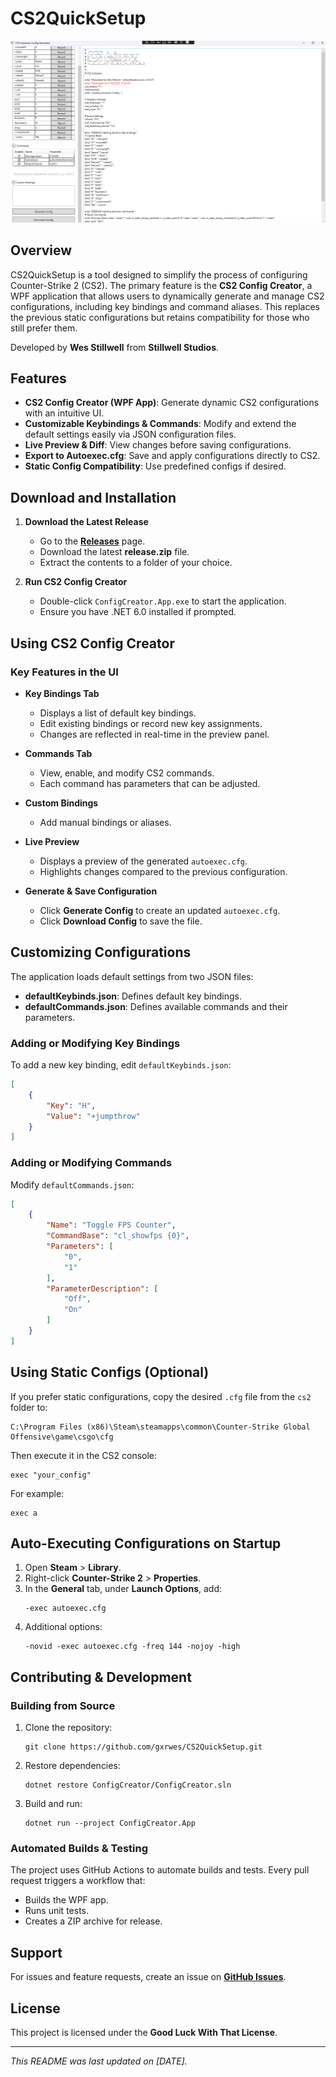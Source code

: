 # CS2QuickSetup

![CS2 Config Creator](image.png)

## Overview
CS2QuickSetup is a tool designed to simplify the process of configuring Counter-Strike 2 (CS2). The primary feature is the **CS2 Config Creator**, a WPF application that allows users to dynamically generate and manage CS2 configurations, including key bindings and command aliases. This replaces the previous static configurations but retains compatibility for those who still prefer them.

Developed by **Wes Stillwell** from **Stillwell Studios**.

## Features
- **CS2 Config Creator (WPF App)**: Generate dynamic CS2 configurations with an intuitive UI.
- **Customizable Keybindings & Commands**: Modify and extend the default settings easily via JSON configuration files.
- **Live Preview & Diff**: View changes before saving configurations.
- **Export to Autoexec.cfg**: Save and apply configurations directly to CS2.
- **Static Config Compatibility**: Use predefined configs if desired.

## Download and Installation
1. **Download the Latest Release**
   - Go to the **[Releases](https://github.com/gxrwes/CS2QuickSetup/releases/latest)** page.
   - Download the latest **release.zip** file.
   - Extract the contents to a folder of your choice.

2. **Run CS2 Config Creator**
   - Double-click `ConfigCreator.App.exe` to start the application.
   - Ensure you have .NET 6.0 installed if prompted.

## Using CS2 Config Creator

### Key Features in the UI
- **Key Bindings Tab**
  - Displays a list of default key bindings.
  - Edit existing bindings or record new key assignments.
  - Changes are reflected in real-time in the preview panel.

- **Commands Tab**
  - View, enable, and modify CS2 commands.
  - Each command has parameters that can be adjusted.

- **Custom Bindings**
  - Add manual bindings or aliases.

- **Live Preview**
  - Displays a preview of the generated `autoexec.cfg`.
  - Highlights changes compared to the previous configuration.

- **Generate & Save Configuration**
  - Click **Generate Config** to create an updated `autoexec.cfg`.
  - Click **Download Config** to save the file.

## Customizing Configurations
The application loads default settings from two JSON files:
- **defaultKeybinds.json**: Defines default key bindings.
- **defaultCommands.json**: Defines available commands and their parameters.

### Adding or Modifying Key Bindings
To add a new key binding, edit `defaultKeybinds.json`:
```json
[
    {
        "Key": "H",
        "Value": "+jumpthrow"
    }
]
```

### Adding or Modifying Commands
Modify `defaultCommands.json`:
```json
[
    {
        "Name": "Toggle FPS Counter",
        "CommandBase": "cl_showfps {0}",
        "Parameters": [
            "0",
            "1"
        ],
        "ParameterDescription": [
            "Off",
            "On"
        ]
    }
]
```

## Using Static Configs (Optional)
If you prefer static configurations, copy the desired `.cfg` file from the `cs2` folder to:
```
C:\Program Files (x86)\Steam\steamapps\common\Counter-Strike Global Offensive\game\csgo\cfg
```
Then execute it in the CS2 console:
```
exec "your_config"
```
For example:
```
exec a
```

## Auto-Executing Configurations on Startup
1. Open **Steam** > **Library**.
2. Right-click **Counter-Strike 2** > **Properties**.
3. In the **General** tab, under **Launch Options**, add:
   ```
   -exec autoexec.cfg
   ```
4. Additional options:
   ```
   -novid -exec autoexec.cfg -freq 144 -nojoy -high
   ```

## Contributing & Development
### Building from Source
1. Clone the repository:
   ```
   git clone https://github.com/gxrwes/CS2QuickSetup.git
   ```
2. Restore dependencies:
   ```
   dotnet restore ConfigCreator/ConfigCreator.sln
   ```
3. Build and run:
   ```
   dotnet run --project ConfigCreator.App
   ```

### Automated Builds & Testing
The project uses GitHub Actions to automate builds and tests. Every pull request triggers a workflow that:
- Builds the WPF app.
- Runs unit tests.
- Creates a ZIP archive for release.

## Support
For issues and feature requests, create an issue on **[GitHub Issues](https://github.com/gxrwes/CS2QuickSetup/issues)**.

## License
This project is licensed under the **Good Luck With That License**.

---
_This README was last updated on [DATE]._

